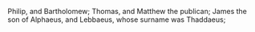 Philip, and Bartholomew; Thomas, and Matthew the publican; James the son of Alphaeus, and Lebbaeus, whose surname was Thaddaeus;
